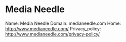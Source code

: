 
# Media Needle

Name: Media Needle
Domain: medianeedle.com
Home: http://www.medianeedle.com/
Privacy_policy: http://www.medianeedle.com/privacy-policy/

